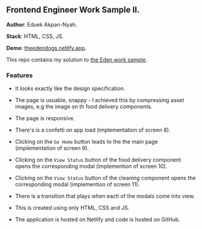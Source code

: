 ## Frontend Engineer Work Sample II.

**Author**: Eduek Akpan-Nyah.

**Stack**: HTML, CSS, JS.

**Demo**: [theedendogs.netlify.app](https://theedendogs.netlify.app).

This repo contains my solution to [the Eden work sample](https://edenlife.notion.site/Eden-Frontend-Engineer-Interview-Exercise-Stage-2-Mid-level-464c8e7827134420826603ec8f34d177). 


### Features
- It looks exactly like the design specification.

- The page is usuable, snappy - I achieved this by compressing asset images, e.g the image on th food delivery components.

- The page is responsive.

- There's is a confetti on app load (implementation of screen 8).

- Clicking on the `Go Home` button leads to the the main page (implementation of screen 9).

- Clicking on the `View Status` button of the food delivery component opens the corresponding modal (implemention of screen 10).

- Clicking on the `View Status` button of the cleaning component opens the corresponding modal (implemention of screen 11).

- There is a transition that plays when each of the modals come into view.

- This is created using only HTML, CSS and JS.

- The application is hosted on Netlify and code is hosted on GitHub.
